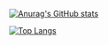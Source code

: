 [![Anurag's GitHub stats](https://github-readme-stats.vercel.app/api?username=3askaal&count_private=true&hide=stars,prs,issues,contribs&show_icons=true&theme=tokyonight)](https://github.com/anuraghazra/github-readme-stats)

[![Top Langs](https://github-readme-stats.vercel.app/api/top-langs/?username=3askaal&layout=compact&show_icons=true&theme=tokyonight)](https://github.com/anuraghazra/github-readme-stats)
